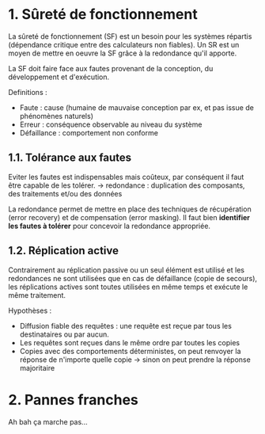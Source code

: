 ``` toc

```

# 1. Sûreté de fonctionnement

La sûreté de fonctionnement (SF) est un besoin pour les systèmes répartis (dépendance critique entre des calculateurs non fiables).
Un SR est un moyen de mettre en oeuvre la SF grâce à la redondance qu'il apporte.

La SF doit faire face aux fautes provenant de la conception, du développement et d'exécution.

Definitions :
- Faute : cause (humaine de mauvaise conception par ex, et pas issue de phénomènes naturels)
- Erreur : conséquence observable au niveau du système
- Défaillance : comportement non conforme


## 1.1. Tolérance aux fautes
Eviter les fautes est indispensables mais coûteux, par conséquent il faut être capable de les tolérer.
-> redondance : duplication des composants, des traitements et/ou des données

La redondance permet de mettre en place des techniques de récupération (error recovery) et de compensation (error masking).
Il faut bien **identifier les fautes à tolérer** pour concevoir la redondance appropriée.


## 1.2. Réplication active
Contrairement au réplication passive ou un seul élément est utilisé et les redondances ne sont utilisées que en cas de défaillance (copie de secours), les réplications actives sont toutes utilisées en même temps et exécute le même traitement.

Hypothèses :
- Diffusion fiable des requêtes : une requête est reçue par tous les destinataires ou par aucun.
- Les requêtes sont reçues dans le même ordre par toutes les copies
- Copies avec des comportements déterministes, on peut renvoyer la réponse de n'importe quelle copie
  -> sinon on peut prendre la réponse majoritaire



# 2. Pannes franches

Ah bah ça marche pas...


